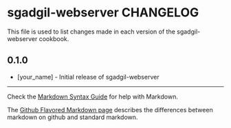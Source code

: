 # sgadgil-webserver CHANGELOG

This file is used to list changes made in each version of the sgadgil-webserver cookbook.

## 0.1.0
- [your_name] - Initial release of sgadgil-webserver

- - -
Check the [Markdown Syntax Guide](http://daringfireball.net/projects/markdown/syntax) for help with Markdown.

The [Github Flavored Markdown page](http://github.github.com/github-flavored-markdown/) describes the differences between markdown on github and standard markdown.
